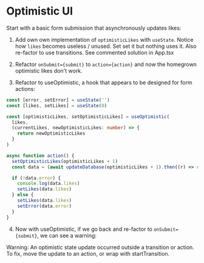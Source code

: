 # Optimistic UI

Start with a basic form submission that asynchronously updates likes:

1. Add own own implementation of `optimisticLikes` with `useState`. Notice how
   `likes` becomes useless / unused. Set set it but nothing uses it. Also re-factor
   to use transitions. See commented solution in App.tsx

2. Refactor `onSubmit={submit}` to `action={action}` and now the homegrown optimistic likes
   don't work.

3. Refactor to useOptimistic, a hook that appears to be designed for form actions:

```ts
const [error, setError] = useState('')
const [likes, setLikes] = useState(0)

const [optimisticLikes, setOptimisticLikes] = useOptimistic(
  likes,
  (currentLikes, newOptimisticLikes: number) => {
    return newOptimisticLikes
  }
)

async function action() {
  setOptimisticLikes(optimisticLikes + 1)
  const data = (await updateDatabase(optimisticLikes + 1).then((r) => r.json())) as ResponseData

  if (!data.error) {
    console.log(data.likes)
    setLikes(data.likes)
  } else {
    setLikes(data.likes)
    setError(data.error)
  }
}
```

4. Now with useOptimistic, if we go back and re-factor to `onSubmit={submit}`, we can see a warning:

Warning: An optimistic state update occurred outside a transition or action. To fix, move the update to an action, or wrap with startTransition.

